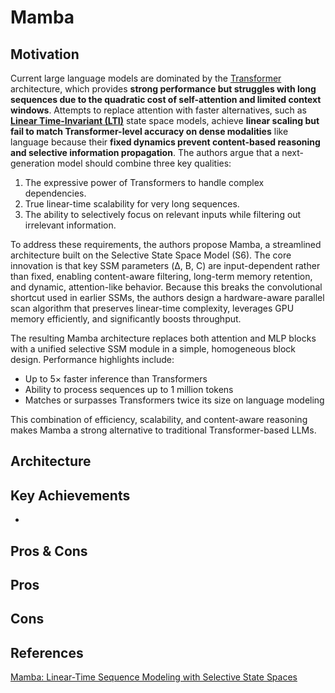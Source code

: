 # Mamba

## Motivation
Current large language models are dominated by the <u>Transformer</u> architecture, which provides **strong performance but struggles with long sequences due to the quadratic cost of self-attention and limited context windows**. Attempts to replace attention with faster alternatives, such as <u>**Linear Time-Invariant (LTI)**</u> state space models, achieve **linear scaling but fail to match Transformer-level accuracy on dense modalities** like language because their **fixed dynamics prevent content-based reasoning and selective information propagation**. The authors argue that a next-generation model should combine three key qualities:

1. The expressive power of Transformers to handle complex dependencies.
2. True linear-time scalability for very long sequences.
3. The ability to selectively focus on relevant inputs while filtering out irrelevant information.

To address these requirements, the authors propose Mamba, a streamlined architecture built on the Selective State Space Model (S6). The core innovation is that key SSM parameters (Δ, B, C) are input-dependent rather than fixed, enabling content-aware filtering, long-term memory retention, and dynamic, attention-like behavior. Because this breaks the convolutional shortcut used in earlier SSMs, the authors design a hardware-aware parallel scan algorithm that preserves linear-time complexity, leverages GPU memory efficiently, and significantly boosts throughput.

The resulting Mamba architecture replaces both attention and MLP blocks with a unified selective SSM module in a simple, homogeneous block design. Performance highlights include:

- Up to 5× faster inference than Transformers
- Ability to process sequences up to 1 million tokens
- Matches or surpasses Transformers twice its size on language modeling

This combination of efficiency, scalability, and content-aware reasoning makes Mamba a strong alternative to traditional Transformer-based LLMs.

## Architecture

## Key Achievements
- 

## Pros & Cons

Pros
- 

Cons
-

<!--
## Implementation
- Framework: 
- Dataset: 
- Colab Notebook: [link]()

## Results
Training

Validation

Examples:
-->

## References
[Mamba: Linear-Time Sequence Modeling with Selective State Spaces](https://arxiv.org/pdf/2312.00752)
